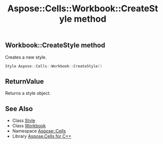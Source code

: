 ﻿---
title: Aspose::Cells::Workbook::CreateStyle method
linktitle: CreateStyle
second_title: Aspose.Cells for C++ API Reference
description: 'Aspose::Cells::Workbook::CreateStyle method. Creates a new style in C++.'
type: docs
weight: 1600
url: /cpp/aspose.cells/workbook/createstyle/
---
## Workbook::CreateStyle method


Creates a new style.

```cpp
Style Aspose::Cells::Workbook::CreateStyle()
```


## ReturnValue

Returns a style object.

## See Also

* Class [Style](../../style/)
* Class [Workbook](../)
* Namespace [Aspose::Cells](../../)
* Library [Aspose.Cells for C++](../../../)
